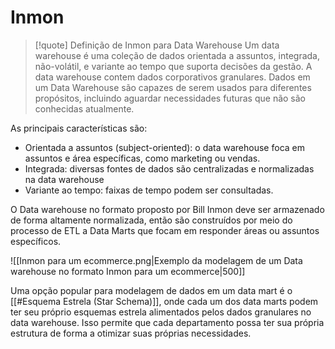 # Inmon

> [!quote] Definição de Inmon para Data Warehouse
> Um data warehouse é uma coleção de dados orientada a assuntos, integrada, não-volátil, e variante ao tempo que suporta decisões da gestão. A data warehouse contem dados corporativos granulares. Dados em um Data Warehouse são capazes de serem usados para diferentes propósitos, incluindo aguardar necessidades futuras que não são conhecidas atualmente.

As principais características são:

- Orientada a assuntos (subject-oriented): o data warehouse foca em assuntos e área específicas, como marketing ou vendas.
- Integrada: diversas fontes de dados são centralizadas e normalizadas na data warehouse
- Variante ao tempo: faixas de tempo podem ser consultadas.

O Data warehouse no formato proposto por Bill Inmon deve ser armazenado de forma altamente normalizada, então são construídos por meio do processo de ETL a Data Marts que focam em responder áreas ou assuntos específicos.

![[Inmon para um ecommerce.png|Exemplo da modelagem de um Data warehouse no formato Inmon para um ecommerce|500]]

Uma opção popular para modelagem de dados em um data mart é o [[#Esquema Estrela (Star Schema)]], onde cada um dos data marts podem ter seu próprio esquemas estrela alimentados pelos dados granulares no data warehouse. Isso permite que cada departamento possa ter sua própria estrutura de forma a otimizar suas próprias necessidades.
